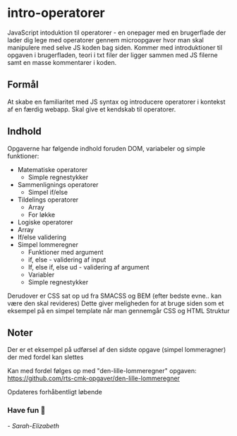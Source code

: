 # intro-operatorer
JavaScript intoduktion til operatorer - en onepager med en brugerflade der lader dig lege med operatorer gennem microopgaver hvor man skal manipulere med selve JS koden bag siden. Kommer med introduktioner til opgaven i brugerfladen, teori i txt filer der ligger sammen med JS filerne samt en masse kommentarer i koden.

## Formål
At skabe en familiaritet med JS syntax og introducere operatorer i kontekst af en færdig webapp. Skal give et kendskab til operatorer. 

## Indhold
Opgaverne har følgende indhold foruden DOM, variabeler og simple funktioner: 
* Matematiske operatorer
  * Simple regnestykker
* Sammenlignings operatorer
  * Simpel if/else
* Tildelings operatorer
  * Array
  * For løkke
*  Logiske operatorer
  * Array
  * If/else validering
* Simpel lommeregner
  * Funktioner med argument
  * if, else - validering af input
  * If, else if, else ud - validering af argument 
  * Variabler
  * Simple regnestykker

Derudover er CSS sat op ud fra SMACSS og BEM (efter bedste evne.. kan være den skal revideres)
Dette giver meligheden for at bruge siden som et eksempel på en simpel template når man gennemgår CSS og HTML Struktur

## Noter
Der er et eksempel på udførsel af den sidste opgave (simpel lommeragner) der med fordel kan slettes

Kan med fordel følges op med "den-lille-lommeregner" opgaven: 
https://github.com/rts-cmk-opgaver/den-lille-lommeregner

Opdateres forhåbentligt løbende


### Have fun 🤘
*- Sarah-Elizabeth*
